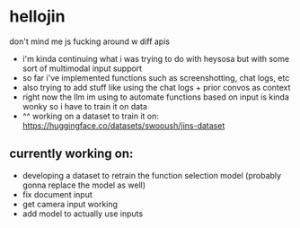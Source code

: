 # hellojin

don't mind me js fucking around w diff apis

* i'm kinda continuing what i was trying to do with heysosa but with some sort of multimodal input support
* so far i've implemented functions such as screenshotting, chat logs, etc
* also trying to add stuff like using the chat logs + prior convos as context
* right now the llm im using to automate functions based on input is kinda wonky so i have to train it on data
* ^^ working on a dataset to train it on: https://huggingface.co/datasets/swooush/jins-dataset

## **currently working on:**

* developing a dataset to retrain the function selection model (probably gonna replace the model as well)
* fix document input
* get camera input working
* add model to actually use inputs
